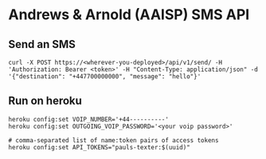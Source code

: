 # Andrews & Arnold (AAISP) SMS API

## Send an SMS

```
curl -X POST https://<wherever-you-deployed>/api/v1/send/ -H 'Authorization: Bearer <token>' -H "Content-Type: application/json" -d '{"destination": "+447700000000", "message": "hello"}'
```


## Run on heroku

```
heroku config:set VOIP_NUMBER='+44----------'
heroku config:set OUTGOING_VOIP_PASSWORD='<your voip password>'

# comma-separated list of name:token pairs of access tokens
heroku config:set API_TOKENS="pauls-texter:$(uuid)"
```
